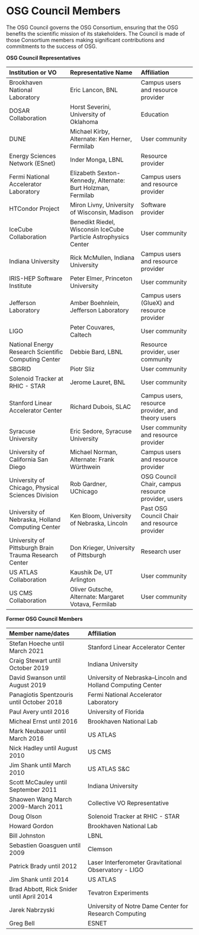 # OSG Council Members

The OSG Council governs the OSG Consortium, ensuring that the OSG benefits the scientific mission of its stakeholders.  The Council is made of those Consortium members making significant contributions and commitments to the success of OSG.

**OSG Council Representatives**

| Institution or VO                                 | Representative Name                               | Affiliation                                            |
|:--------------------------------------------------|:--------------------------------------------------|:-------------------------------------------------------|
| Brookhaven National Laboratory                    | Eric Lancon, BNL                                  | Campus users and resource provider                     |
| DOSAR Collaboration                               | Horst Severini, University of Oklahoma            | Education                                              |
| DUNE                                              | Michael Kirby, Alternate: Ken Herner, Fermilab    | User community |
| Energy Sciences Network (ESnet)                   | Inder Monga, LBNL                                 | Resource provider |
| Fermi National Accelerator Laboratory             | Elizabeth Sexton-Kennedy, Alternate: Burt Holzman, Fermilab | Campus users and resource provider           |
| HTCondor Project                                  | Miron Livny, University of Wisconsin, Madison     | Software provider                                      |
| IceCube Collaboration                             | Benedikt Riedel, Wisconsin IceCube Particle Astrophysics Center | User community                           |
| Indiana University                                | Rick McMullen, Indiana University                 | Campus users and resource provider                     |
| IRIS-HEP Software Institute                       | Peter Elmer, Princeton University                 | User community                                         |
| Jefferson Laboratory                              | Amber Boehnlein, Jefferson Laboratory             | Campus users (GlueX) and resource provider             |
| LIGO                                              | Peter Couvares, Caltech                           | User community                                         |
| National Energy Research Scientific Computing Center | Debbie Bard, LBNL                              | Resource provider, user community                      |
| SBGRID                                            | Piotr Sliz                                        | User community                                         |
| Solenoid Tracker at RHIC - STAR                   | Jerome Lauret, BNL                                | User community                                         |
| Stanford Linear Accelerator Center                | Richard Dubois, SLAC                              | Campus users, resource provider, and theory users      |
| Syracuse University                               | Eric Sedore, Syracuse University                  | User community and resource provider |
| University of California San Diego                | Michael Norman, Alternate: Frank Würthwein        | Campus users and resource provider                     |
| University of Chicago, Physical Sciences Division | Rob Gardner, UChicago                             | OSG Council Chair, campus resource provider, users     | 
| University of Nebraska, Holland Computing Center  | Ken Bloom, University of Nebraska, Lincoln        | Past OSG Council Chair and resource provider           |
| University of Pittsburgh Brain Trauma Research Center | Don Krieger, University of Pittsburgh         | Research user                                          |
| US ATLAS Collaboration                            | Kaushik De, UT Arlington                          | User community                                         |
| US CMS Collaboration                              | Oliver Gutsche, Alternate: Margaret Votava, Fermilab  | User community                                     |



**Former OSG Council Members**

| Member name/dates                                      | Affiliation                                           |
|:-------------------------------------------------------|:------------------------------------------------------|
| Stefan Hoeche until March 2021                         | Stanford Linear Accelerator Center                    |
| Craig Stewart until October 2019                       | Indiana University                                    |
| David Swanson until August 2019                        | University of Nebraska&ndash;Lincoln and Holland Computing Center |
| Panagiotis Spentzouris until October 2018              | Fermi National Accelerator Laboratory                 |
| Paul Avery until 2016                                  | University of Florida                                 |
| Micheal Ernst until 2016                               | Brookhaven National Lab                               |
| Mark Neubauer until March 2016                         | US ATLAS                                              |
| Nick Hadley until August 2010                          | US CMS                                                |
| Jim Shank until March 2010                             | US ATLAS S&C                                          |
| Scott McCauley until September 2011                    | Indiana University                                    |
| Shaowen Wang March 2009-March 2011                     | Collective VO Representative                          |
| Doug Olson                                             | Solenoid Tracker at RHIC - STAR                       |
| Howard Gordon                                          | Brookhaven National Lab                               |
| Bill Johnston                                          | LBNL                                                  |
| Sebastien Goasguen until 2009                          | Clemson                                               |
| Patrick Brady until 2012                               | Laser Interferometer Gravitational Observatory - LIGO |
| Jim Shank until 2014                                   | US ATLAS                                              |
| Brad Abbott, Rick Snider until April 2014              | Tevatron Experiments                                  |
| Jarek Nabrzyski                                        | University of Notre Dame Center for Research Computing |
| Greg Bell                                              | ESNET                                                 |
